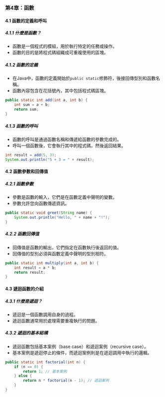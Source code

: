 ### 第4章：函數

#### 4.1 函數的定義和呼叫

##### 4.1.1 什麼是函數？
- 函數是一個程式的模組，用於執行特定的任務或操作。
- 函數的目的是將程式碼組織成可重複使用的區塊。

##### 4.1.2 函數的定義
- 在Java中，函數的定義開始於`public static`修飾符，後接回傳型別和函數名稱。
- 函數內容包含在花括號內，其中包括程式碼區塊。

```java
public static int add(int a, int b) {
    int sum = a + b;
    return sum;
}
```

##### 4.1.3 函數的呼叫
- 函數的呼叫是通過函數名稱和傳遞給函數的參數完成的。
- 呼叫一個函數後，它會執行其中的程式碼，然後返回結果。

```java
int result = add(5, 3);
System.out.println("5 + 3 = " + result);
```

#### 4.2 函數參數和回傳值

##### 4.2.1 函數參數
- 參數是函數的輸入，它們是在函數定義中聲明的變數。
- 參數允許您向函數傳遞資訊。

```java
public static void greet(String name) {
    System.out.println("Hello, " + name + "!");
}
```

##### 4.2.2 函數回傳值
- 回傳值是函數的輸出，它們指定在函數執行後返回的值。
- 回傳值的型別必須與函數定義中聲明的型別相符。

```java
public static int multiply(int a, int b) {
    int result = a * b;
    return result;
}
```

#### 4.3 遞迴函數的介紹

##### 4.3.1 什麼是遞迴？
- 遞迴是一個函數調用自身的過程。
- 遞迴函數通常用於處理需要重複執行的問題。

##### 4.3.2 遞迴的基本結構
- 遞迴函數包括基本案例（base case）和遞迴案例（recursive case）。
- 基本案例是遞迴停止的條件，而遞迴案例則是在遞迴調用中執行的邏輯。

```java
public static int factorial(int n) {
    if (n == 0) {
        return 1; // 基本案例
    } else {
        return n * factorial(n - 1); // 遞迴案例
    }
}
```
